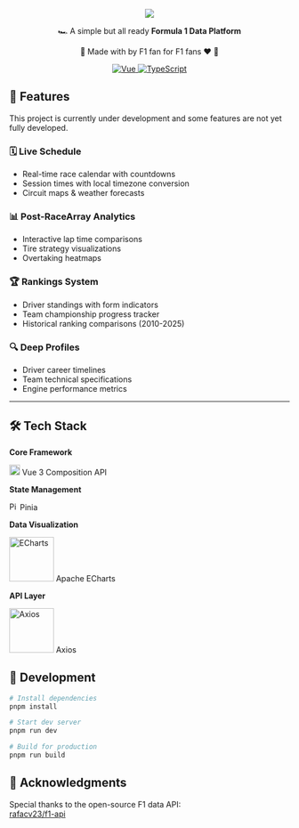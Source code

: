<p align="center">   
    <img src="https://fonegp.netlify.app/logo.svg">
</p>

<p align="center">
  🏎️ A simple but all ready <strong>Formula 1 Data Platform</strong>
</p>

<p align="center">
  🏁 Made with by F1 fan for F1 fans ❤️ 🏁
</p>

<div align="center">
  <a href="https://vuejs.org/">
    <img src="https://img.shields.io/badge/Vue-3.4-green?logo=vuedotjs" alt="Vue">
  </a>
  <a href="https://www.typescriptlang.org/">
    <img src="https://img.shields.io/badge/TypeScript-5.0+-3178C6?logo=typescript" alt="TypeScript">
  </a>
</div>

## 🚀 Features

This project is currently under development and some features are not yet fully developed.

### 🗓️ Live Schedule

- Real-time race calendar with countdowns
- Session times with local timezone conversion
- Circuit maps & weather forecasts

### 📊 Post-RaceArray Analytics

- Interactive lap time comparisons
- Tire strategy visualizations
- Overtaking heatmaps

### 🏆 Rankings System

- Driver standings with form indicators
- Team championship progress tracker
- Historical ranking comparisons (2010-2025)

### 🔍 Deep Profiles

- Driver career timelines
- Team technical specifications
- Engine performance metrics

---

## 🛠 Tech Stack

**Core Framework**

[<img style="width: 19px;" src="https://upload.wikimedia.org/wikipedia/commons/9/95/Vue.js_Logo_2.svg" width="40" alt="Vue">](https://vuejs.org/)
Vue 3 Composition API

**State Management**

[<img style="width: 15px;" src="https://pinia.vuejs.org/logo.svg" width="40" alt="Pinia">](https://pinia.vuejs.org/)
Pinia

**Data Visualization**

[<img src="https://echarts.apache.org/zh/images/logo.png" width="80" alt="ECharts">](https://echarts.apache.org/) Apache
ECharts

**API Layer**

[<img src="https://axios-http.com/assets/logo.svg" width="80" alt="Axios">](https://axios-http.com/) Axios

## 🚧 Development

```bash
# Install dependencies
pnpm install

# Start dev server
pnpm run dev

# Build for production
pnpm run build
```

## 🙏 Acknowledgments

Special thanks to the open-source F1 data API:  
[rafacv23/f1-api](https://github.com/rafacv23/f1-api)

